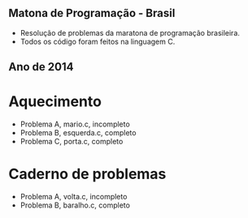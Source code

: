 ## Matona de Programação - Brasil
- Resolução de problemas da maratona de programação brasileira.
- Todos os código foram feitos na linguagem C.

## Ano de 2014

# Aquecimento
- Problema A, mario.c, incompleto
- Problema B, esquerda.c, completo
- Problema C, porta.c, completo

# Caderno de problemas
- Problema A, volta.c, incompleto
- Problema B, baralho.c, completo